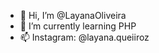 - 👋 Hi, I’m @LayanaOliveira
- 🌱 I’m currently learning PHP
- 📫 Instagram: @layana.queiiroz

<!---
LayanaOliveira/LayanaOliveira is a ✨ special ✨ repository because its `README.md` (this file) appears on your GitHub profile.
You can click the Preview link to take a look at your changes.
--->
